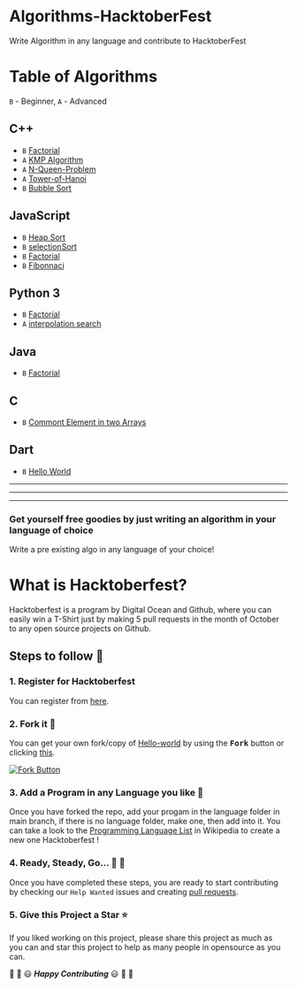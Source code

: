 # Algorithms-HacktoberFest
Write Algorithm in any language and contribute to HacktoberFest

# Table of Algorithms

`B` - Beginner, `A` - Advanced
## C++
* `B` [Factorial](C++/factorial.cpp)
* `A` [KMP Algorithm](C++/KMP(string-matching-algorithm).cpp)
* `A` [N-Queen-Problem](C++/N-Queen-Problem.cpp)
* `A` [Tower-of-Hanoi](C++/Tower-of-Hanoi.cpp)
* `B` [Bubble Sort](C++/bubble_sort.cpp)

## JavaScript 

* `B` [Heap Sort](C++/heap_sort.cpp)
* `B` [selectionSort](javascript/selectionSort.js)
* `B` [Factorial](javascript/factorial.js)
* `B` [Fibonnaci](javascript/fibonnaci.js)


## Python 3
* `B` [Factorial](Python/factorial.py)
* `A` [interpolation search](C++/interpolation_search.cpp)


## Java
* `B` [Factorial](Java/Factorial.java)

## C
* `B` [Commont Element in two Arrays](C/commont_element_in_two_arrays.c)

## Dart
* `B` [Hello World](Dart/hello_world.dart)


-----------------
-----------------
----------------

### Get yourself free goodies by just writing an algorithm in your language of choice
Write a pre existing algo in any language of your choice!


# What is Hacktoberfest?
Hacktoberfest is a program by Digital Ocean and Github, where you can easily win a T-Shirt just by making 5 pull requests in the month of October to any open source projects on Github.

## Steps to follow :scroll:

### 1. Register for Hacktoberfest
You can register from [here](https://hacktoberfest.digitalocean.com).

### 2. Fork it :fork_and_knife:

You can get your own fork/copy of [Hello-world](https://github.com/piyush97/Algorithms-HacktoberFest) by using the <kbd><b>Fork</b></kbd></a> button or clicking [this](https://github.com/piyush97/Hacktoberfest/).

 [![Fork Button](https://help.github.com/assets/images/help/repository/fork_button.jpg)](https://github.com/piyush97/Algorithms-HacktoberFest)

### 3. Add a Program in any Language you like :rabbit2:
Once you have forked the repo, add your progam in the language folder in
main branch, if there is no language folder, make one, then add into it.
You can take a look to the [Programming Language List](https://en.wikipedia.org/wiki/List_of_programming_languages) in Wikipedia to create a new one Hacktoberfest !

### 4. Ready, Steady, Go... :turtle: :rabbit2:

Once you have completed these steps, you are ready to start contributing
by checking our `Help Wanted` issues and creating [pull requests](https://github.com/piyush97/Algorithms-HacktoberFest/pulls).

### 5. Give this Project a Star :star:

If you liked working on this project, please share this project as much
as you can and star this project to help as many people in opensource as you can.


:tada: :confetti_ball: :smiley: _**Happy Contributing**_ :smiley: :confetti_ball: :tada:
